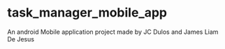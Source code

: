 # task_manager_mobile_app

An android Mobile application project made by JC Dulos and James Liam De Jesus
